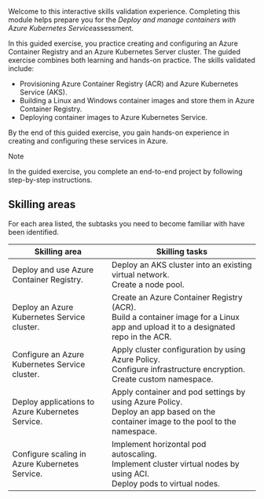 Welcome to this interactive skills validation experience. Completing this module helps prepare you for the *Deploy and manage containers with Azure Kubernetes Service*assessment.

In this guided exercise, you practice creating and configuring an Azure Container Registry and an Azure Kubernetes Server cluster. The guided exercise combines both learning and hands-on practice. The skills validated include:

 -  Provisioning Azure Container Registry (ACR) and Azure Kubernetes Service (AKS).
 -  Building a Linux and Windows container images and store them in Azure Container Registry.
 -  Deploying container images to Azure Kubernetes Service.

By the end of this guided exercise, you gain hands-on experience in creating and configuring these services in Azure.

> [!NOTE]
> In the guided exercise, you complete an end-to-end project by following step-by-step instructions.

## Skilling areas<br>

For each area listed, the subtasks you need to become familiar with have been identified.

| **Skilling area**                                | **Skilling tasks**                                                                                                                  |
| ------------------------------------------------ | ----------------------------------------------------------------------------------------------------------------------------------- |
| Deploy and use Azure Container Registry.         | Deploy an AKS cluster into an existing virtual network.<br>Create a node pool.                                                      |
| Deploy an Azure Kubernetes Service cluster.      | Create an Azure Container Registry (ACR).<br>Build a container image for a Linux app and upload it to a designated repo in the ACR. |
| Configure an Azure Kubernetes Service cluster.   | Apply cluster configuration by using Azure Policy.<br>Configure infrastructure encryption.<br>Create custom namespace.              |
| Deploy applications to Azure Kubernetes Service. | Apply container and pod settings by using Azure Policy.<br>Deploy an app based on the container image to the pool to the namespace. |
| Configure scaling in Azure Kubernetes Service.   | Implement horizontal pod autoscaling.<br>Implement cluster virtual nodes by using ACI.<br>Deploy pods to virtual nodes.             |
